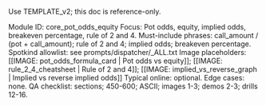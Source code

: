 Use TEMPLATE_v2; this doc is reference-only.

Module ID: core_pot_odds_equity
Focus: Pot odds, equity, implied odds, breakeven percentage, rule of 2 and 4.
Must-include phrases: call_amount / (pot + call_amount); rule of 2 and 4; implied odds; breakeven percentage.
Spotkind allowlist: see prompts/dispatcher/_ALL.txt
Image placeholders: [[IMAGE: pot_odds_formula_card | Pot odds vs equity]]; [[IMAGE: rule_2_4_cheatsheet | Rule of 2 and 4]]; [[IMAGE: implied_vs_reverse_graph | Implied vs reverse implied odds]]
Typical online: optional.
Edge cases: none.
QA checklist: sections; 450-600; ASCII; images 1-3; demos 2-3; drills 12-16.

